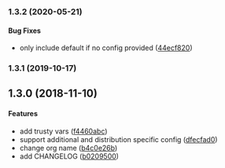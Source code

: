<a name="1.3.2"></a>
### 1.3.2 (2020-05-21)


#### Bug Fixes

*   only include default if no config provided ([44ecf820](https://github.com/weareinteractive/ansible-ssh/commit/44ecf820381fa127943069ed71dc6b18068cb7d6))



<a name="1.3.1"></a>
### 1.3.1 (2019-10-17)




<a name="1.3.0"></a>
## 1.3.0 (2018-11-10)


#### Features

*   add trusty vars ([f4460abc](https://github.com/weareinteractive/ansible-ssh/commit/f4460abcb7ef91a81fbd7ed12609559c6c446a8c))
*   support additional and distribution specific config ([dfecfad0](https://github.com/weareinteractive/ansible-ssh/commit/dfecfad0e496d02cf66e3654b088b773aa70e715))
*   change org name ([b4c0e26b](https://github.com/weareinteractive/ansible-ssh/commit/b4c0e26b75d6bdf3e61bed1496ee942ea221f33e))
*   add CHANGELOG ([b0209500](https://github.com/weareinteractive/ansible-ssh/commit/b0209500c23b4ef079cb2edb12096f07a3e67d9e))



